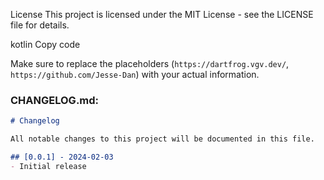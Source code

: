 
License
This project is licensed under the MIT License - see the LICENSE file for details.

kotlin
Copy code

Make sure to replace the placeholders (`https://dartfrog.vgv.dev/`, `https://github.com/Jesse-Dan`) with your actual information.

### CHANGELOG.md:

```markdown
# Changelog

All notable changes to this project will be documented in this file.

## [0.0.1] - 2024-02-03
- Initial release
